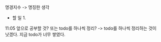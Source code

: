 명경지수 -> 명징한 생각

- 할 일
	1. 

11:05 앞으로 공부할 것? 또는 todo를 하나씩 정리?  -> todo를 하나씩 정리하는 것이 낫겠다. 지금 todo가 너무 쌓였다.